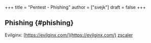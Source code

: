 +++
title = "Pentest - Phishing"
author = ["svejk"]
draft = false
+++

## Phishing {#phishing}

Evilginx: [https://evilginx.com/](https://evilginx.com/)
[zscaler](https://www.zscaler.com/it/blogs/security-research/abusing-microsofts-azure-domains-host-phishing-attacks)
